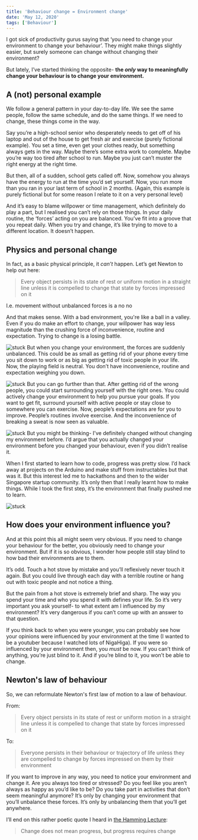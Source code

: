 ```yaml
---
title: 'Behaviour change = Environment change'
date: 'May 12, 2020'
tags: ['Behaviour']
---
```




I got sick of productivity gurus saying that ‘you need to change your environment to change your behaviour’. They might make things slightly easier, but surely someone can change without changing their environment?

But lately, I’ve started thinking the opposite- **the _only_ way to meaningfully change your behaviour is to change your environment.**

## A (not) personal example

We follow a general pattern in your day-to-day life. We see the same people, follow the same schedule, and do the same things. If we need to change, these things come in the way.

Say you’re a high-school senior who desperately needs to get off of his laptop and out of the house to get fresh air and exercise (purely fictional example). You set a time, even get your clothes ready, but something always gets in the way. Maybe there’s some extra work to complete. Maybe you’re way too tired after school to run. Maybe you just can’t muster the right energy at the right time.

But then, all of a sudden, school gets called off. Now, somehow you always have the energy to run at the time you’d set yourself. Now, you run more than you ran in your last term of school in 2 months. (Again, this example is purely fictional but for some reason I relate to it on a very personal level)

And it’s easy to blame willpower or time management, which definitely do play a part, but I realised you can’t rely on those things. In your daily routine, the ‘forces’ acting on you are balanced. You’ve fit into a groove that you repeat daily. When you try and change, it’s like trying to move to a different location. It doesn’t happen.

## Physics and personal change

In fact, as a basic physical principle, it _can’t_ happen. Let’s get Newton to help out here:

> Every object persists in its state of rest or uniform motion in a straight line unless it is compelled to change that state by forces impressed on it

I.e. movement without unbalanced forces is a no no

And that makes sense. With a bad environment, you're like a ball in a valley. Even if you do make an effort to change, your willpower has way less magnitude than the crushing force of inconvenience, routine and expectation. Trying to change is a losing battle.


![stuck](/stuck.png)
But when you change your environment, the forces are suddenly unbalanced. This could be as small as getting rid of your phone every time you sit down to work or as big as getting rid of toxic people in your life. Now, the playing field is neutral. You don’t have inconvenience, routine and expectation weighing you down.


![stuck](/neutral.png)
But you can go further than that. After getting rid of the wrong people, you
could start surrounding yourself with the right ones. You could actively change
your environment to help you pursue your goals. If you want to get fit, surround
yourself with active people or stay close to somewhere you can exercise. Now,
people’s expectations are for you to improve. People’s routines involve
exercise. And the inconvenience of breaking a sweat is now seen as valuable.


![stuck](/better.png)
But you might be thinking- I’ve definitely changed without changing my
environment before. I’d argue that you actually changed your environment before
you changed your behaviour, even if you didn’t realise it.

When I first started to learn how to code, progress was pretty slow. I’d hack away at projects on the Arduino and make stuff from instructables but that was it. But this interest led me to hackathons and then to the wider Singapore startup community. It’s only then that I really learnt how to make things. While I took the first step, it’s the environment that finally pushed me to learn.


![stuck](/loop.png)

## How does your environment influence you?

And at this point this all might seem very obvious. If you need to change your behaviour for the better, you obviously need to change your environment. But if it is so obvious, I wonder how people still stay blind to how bad their environments are to them.

It’s odd. Touch a hot stove by mistake and you’ll reflexively never touch it again. But you could live through each day with a terrible routine or hang out with toxic people and not notice a thing.

But the pain from a hot stove is extremely brief and sharp. The way you spend your time and who you spend it with defines your life. So it’s very important you ask yourself- to what extent am I influenced by my environment? It’s very dangerous if you can’t come up with an answer to that question.

If you think back to when you were younger, you can probably see how your opinions were influenced by your environment at the time (I wanted to be a youtuber because I watched lots of NigaHiga). If you were so influenced by your environment then, you _must_ be now. If you can’t think of anything, you’re just blind to it. And if you’re blind to it, you won’t be able to change.

## Newton's law of behaviour


So, we can reformulate Newton's first law of motion to a law of behaviour.

From:


> Every object persists in its state of rest or uniform motion in a straight line unless it is compelled to change that state by forces impressed on it
 

To:

> Everyone persists in their behaviour or trajectory of life unless they are compelled to change by forces impressed on them by their environment
 

If you want to improve in any way, you need to notice your environment and change it. Are you always too tired or stressed? Do you feel like you aren’t always as happy as you’d like to be? Do you take part in activities that don’t seem meaningful anymore? It’s only by changing your environment that you’ll unbalance these forces. It’s only by unbalancing them that you’ll get anywhere.

I’ll end on this rather poetic quote I heard in [the Hamming Lecture](https://www.youtube.com/watch?v=a1zDuOPkMSw):

> Change does not mean progress, but progress requires change



